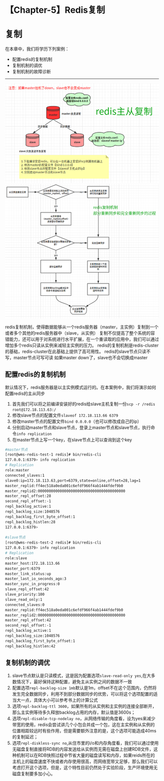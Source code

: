 # 【Chapter-5】Redis复制

# 复制

在本章中，我们将学历下列案例：
  - 配置redis的复制机制
  - 复制机制的调优
  - 复制机制的故障诊断


-----

![](img/123.png)
![](img/124.png)

redis复制机制，使得数据能够从一个redis服务器（master，主实例）复制到一个或者多个其他的redis服务器中（slave，从实例）
复制不仅提高了整个系统的容错能力，还可以用于对系统进行水平扩展，在一个重读取的应用中，我们可以通过增加多个redis只读从实例来减轻主实例的压力。
redis的复制机制是redis-cluster的基础，redis-cluster在此基础上提供了高可用性。
redis的slave节点只读不写，master节点可写可读
如果master down了，slave也不会切换成master


## 配置redis的复制机制

默认情况下，redis服务器是以主实例模式运行的。在本案例中，我们将演示如何配置redis的主从同步

1. 首先我们可以将之前编译安装好的redis给slave主机复制一份`scp -r /redis root@172.18.113.63:/`
2. 修改slave节点的配置文件`slaveof 172.18.113.66 6379`
3. 修改master节点的配置文件`bind 0.0.0.0`（也可以修改成自己的ip）
4. 分别启动master节点和slave节点，登录上master节点和slave节点，执行命令`info replication`
5. 在master节点上写一个key，在slave节点上可以查询到这个key

```bash
#master节点
[root@wms-redis-test-1 redis]# bin/redis-cli 
127.0.0.1:6379> info replication
# Replication
role:master
connected_slaves:1
slave0:ip=172.18.113.63,port=6379,state=online,offset=28,lag=1
master_replid:ff4ec518a0eda001c6efdf966f4ab1444fdef9b0
master_replid2:0000000000000000000000000000000000000000
master_repl_offset:28
second_repl_offset:-1
repl_backlog_active:1
repl_backlog_size:1048576
repl_backlog_first_byte_offset:1
repl_backlog_histlen:28
127.0.0.1:6379>

#slave节点
[root@wms-redis-test-2 redis]# bin/redis-cli
127.0.0.1:6379> info replication
# Replication
role:slave
master_host:172.18.113.66
master_port:6379
master_link_status:up
master_last_io_seconds_ago:3
master_sync_in_progress:0
slave_repl_offset:42
slave_priority:100
slave_read_only:1
connected_slaves:0
master_replid:ff4ec518a0eda001c6efdf966f4ab1444fdef9b0
master_replid2:0000000000000000000000000000000000000000
master_repl_offset:42
second_repl_offset:-1
repl_backlog_active:1
repl_backlog_size:1048576
repl_backlog_first_byte_offset:1
repl_backlog_histlen:42

```

## 复制机制的调优


1. slave节点默认是只读模式，这是因为配置选项`slave-read-only yes`,在大多数情况下，最好保持这种配置，避免主从实例之间的数据不一致
2. 配置选项`repl-backlog-size 1mb`默认是1m，offset不在这个范围内，仍然将发生完全数据同步，利用不到部分数据同步的优势，可以将这个选项配置的适当大一点，具体大小可以参考书上的计算公式
3. 选项`repl-backlog-ttl 3600`，如果所有的从实例和主实例的连接全部断开，那么主实例等待多久释放backlog占用的内存，默认值是3600s；
4. 选项`repl-disable-tcp-nodelay no`，从网络传输的角度看，设为yes来减少带宽的使用，redis会尝试讲几个小包合并成一个包，这在主实例和从实例的位置相距较远时有些作用，但是需要额外注意的是，这个选项可能造成40ms的复制延迟；
5. 选项`repl-diskless-sync no`,从住市里的i/o和内存角度看，我们可以通过使用无磁盘复制直接将RDB的内容发送给从实例而无需在磁盘上创建RDB文件，这种机制可以在RDB快照过程中节省大量的磁盘读写和内存，如果reids所在的主机上的磁盘速度不快或者内存使用很高，而网络宽带又足够，那么我们可以考虑打开这个选项，但是，这个特性目前仍然处于实验阶段，生产环境使用无磁盘复制要多加小心。




























